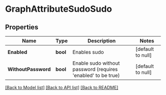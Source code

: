 # GraphAttributeSudoSudo

## Properties
Name | Type | Description | Notes
------------ | ------------- | ------------- | -------------
**Enabled** | **bool** | Enables sudo | [default to null]
**WithoutPassword** | **bool** | Enable sudo without password (requires &#x27;enabled&#x27; to be true) | [default to null]

[[Back to Model list]](../README.md#documentation-for-models) [[Back to API list]](../README.md#documentation-for-api-endpoints) [[Back to README]](../README.md)

